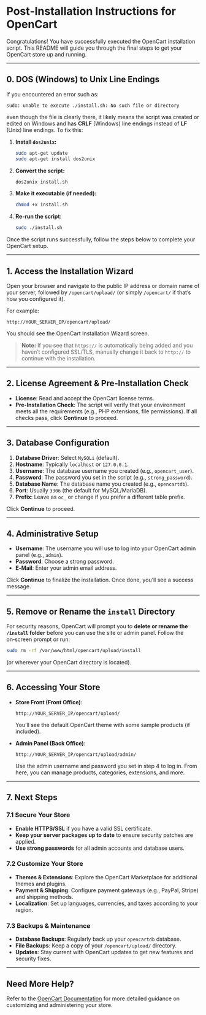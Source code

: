 # Post‑Installation Instructions for OpenCart

Congratulations! You have successfully executed the OpenCart installation script. This README will guide you through the final steps to get your OpenCart store up and running.

---

## 0. DOS (Windows) to Unix Line Endings

If you encountered an error such as:

```
sudo: unable to execute ./install.sh: No such file or directory
```

even though the file is clearly there, it likely means the script was created or edited on Windows and has **CRLF** (Windows) line endings instead of **LF** (Unix) line endings. To fix this:

1. **Install `dos2unix`:**
   ```bash
   sudo apt-get update
   sudo apt-get install dos2unix
   ```
2. **Convert the script:**
   ```bash
   dos2unix install.sh
   ```
3. **Make it executable (if needed):**
   ```bash
   chmod +x install.sh
   ```
4. **Re-run the script**:
   ```bash
   sudo ./install.sh
   ```

Once the script runs successfully, follow the steps below to complete your OpenCart setup.

---

## 1. Access the Installation Wizard

Open your browser and navigate to the public IP address or domain name of your server, followed by `/opencart/upload/` (or simply `/opencart/` if that’s how you configured it).

For example:
```
http://YOUR_SERVER_IP/opencart/upload/
```
You should see the OpenCart Installation Wizard screen.

> **Note:** If you see that `https://` is automatically being added and you haven’t configured SSL/TLS, manually change it back to `http://` to continue with the installation.

---

## 2. License Agreement & Pre‑Installation Check

- **License**: Read and accept the OpenCart license terms.
- **Pre‑Installation Check**: The script will verify that your environment meets all the requirements (e.g., PHP extensions, file permissions). If all checks pass, click **Continue** to proceed.

---

## 3. Database Configuration

1. **Database Driver**: Select `MySQLi` (default).
2. **Hostname**: Typically `localhost` or `127.0.0.1`.
3. **Username**: The database username you created (e.g., `opencart_user`).
4. **Password**: The password you set in the script (e.g., `strong_password`).
5. **Database Name**: The database name you created (e.g., `opencartdb`).
6. **Port**: Usually `3306` (the default for MySQL/MariaDB).
7. **Prefix**: Leave as `oc_` or change if you prefer a different table prefix.

Click **Continue** to proceed.

---

## 4. Administrative Setup

- **Username**: The username you will use to log into your OpenCart admin panel (e.g., `admin`).
- **Password**: Choose a strong password.
- **E‑Mail**: Enter your admin email address.

Click **Continue** to finalize the installation. Once done, you’ll see a success message.

---

## 5. Remove or Rename the `install` Directory

For security reasons, OpenCart will prompt you to **delete or rename the `/install` folder** before you can use the site or admin panel. Follow the on‑screen prompt or run:

```bash
sudo rm -rf /var/www/html/opencart/upload/install
```
(or wherever your OpenCart directory is located).

---

## 6. Accessing Your Store

- **Store Front (Front Office)**:
  ```
  http://YOUR_SERVER_IP/opencart/upload/
  ```
  You’ll see the default OpenCart theme with some sample products (if included).

- **Admin Panel (Back Office)**:
  ```
  http://YOUR_SERVER_IP/opencart/upload/admin/
  ```
  Use the admin username and password you set in step 4 to log in. From here, you can manage products, categories, extensions, and more.

---

## 7. Next Steps

### 7.1 Secure Your Store
- **Enable HTTPS/SSL** if you have a valid SSL certificate.  
- **Keep your server packages up to date** to ensure security patches are applied.  
- **Use strong passwords** for all admin accounts and database users.

### 7.2 Customize Your Store
- **Themes & Extensions**: Explore the OpenCart Marketplace for additional themes and plugins.  
- **Payment & Shipping**: Configure payment gateways (e.g., PayPal, Stripe) and shipping methods.  
- **Localization**: Set up languages, currencies, and taxes according to your region.

### 7.3 Backups & Maintenance
- **Database Backups**: Regularly back up your `opencartdb` database.  
- **File Backups**: Keep a copy of your `/opencart/upload/` directory.  
- **Updates**: Stay current with OpenCart updates to get new features and security fixes.

---

## Need More Help?

Refer to the [OpenCart Documentation](https://docs.opencart.com/) for more detailed guidance on customizing and administering your store.

